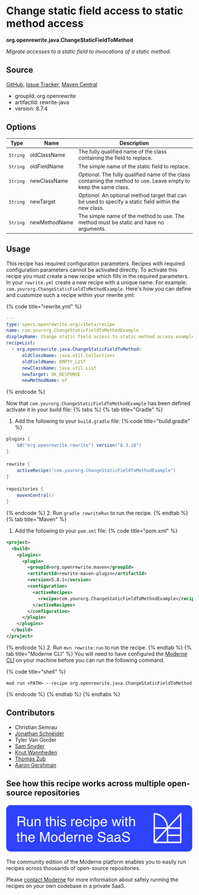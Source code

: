 # Change static field access to static method access

**org.openrewrite.java.ChangeStaticFieldToMethod**

_Migrate accesses to a static field to invocations of a static method._

## Source

[GitHub](https://github.com/openrewrite/rewrite/blob/main/rewrite-java/src/main/java/org/openrewrite/java/ChangeStaticFieldToMethod.java), [Issue Tracker](https://github.com/openrewrite/rewrite/issues), [Maven Central](https://central.sonatype.com/artifact/org.openrewrite/rewrite-java/8.7.4/jar)

* groupId: org.openrewrite
* artifactId: rewrite-java
* version: 8.7.4

## Options

| Type | Name | Description |
| -- | -- | -- |
| `String` | oldClassName | The fully qualified name of the class containing the field to replace. |
| `String` | oldFieldName | The simple name of the static field to replace. |
| `String` | newClassName | *Optional*. The fully qualified name of the class containing the method to use. Leave empty to keep the same class. |
| `String` | newTarget | *Optional*. An optional method target that can be used to specify a static field within the new class. |
| `String` | newMethodName | The simple name of the method to use. The method must be static and have no arguments. |


## Usage

This recipe has required configuration parameters. Recipes with required configuration parameters cannot be activated directly. To activate this recipe you must create a new recipe which fills in the required parameters. In your `rewrite.yml` create a new recipe with a unique name. For example: `com.yourorg.ChangeStaticFieldToMethodExample`.
Here's how you can define and customize such a recipe within your rewrite.yml:

{% code title="rewrite.yml" %}
```yaml
---
type: specs.openrewrite.org/v1beta/recipe
name: com.yourorg.ChangeStaticFieldToMethodExample
displayName: Change static field access to static method access example
recipeList:
  - org.openrewrite.java.ChangeStaticFieldToMethod:
      oldClassName: java.util.Collections
      oldFieldName: EMPTY_LIST
      newClassName: java.util.List
      newTarget: OK_RESPONSE
      newMethodName: of
```
{% endcode %}

Now that `com.yourorg.ChangeStaticFieldToMethodExample` has been defined activate it in your build file:
{% tabs %}
{% tab title="Gradle" %}
1. Add the following to your `build.gradle` file:
{% code title="build.gradle" %}
```groovy
plugins {
    id("org.openrewrite.rewrite") version("6.3.18")
}

rewrite {
    activeRecipe("com.yourorg.ChangeStaticFieldToMethodExample")
}

repositories {
    mavenCentral()
}
```
{% endcode %}
2. Run `gradle rewriteRun` to run the recipe.
{% endtab %}
{% tab title="Maven" %}
1. Add the following to your `pom.xml` file:
{% code title="pom.xml" %}
```xml
<project>
  <build>
    <plugins>
      <plugin>
        <groupId>org.openrewrite.maven</groupId>
        <artifactId>rewrite-maven-plugin</artifactId>
        <version>5.8.1</version>
        <configuration>
          <activeRecipes>
            <recipe>com.yourorg.ChangeStaticFieldToMethodExample</recipe>
          </activeRecipes>
        </configuration>
      </plugin>
    </plugins>
  </build>
</project>
```
{% endcode %}
2. Run `mvn rewrite:run` to run the recipe.
{% endtab %}
{% tab title="Moderne CLI" %}
You will need to have configured the [Moderne CLI](https://docs.moderne.io/moderne-cli/cli-intro) on your machine before you can run the following command.

{% code title="shell" %}
```shell
mod run <PATH> --recipe org.openrewrite.java.ChangeStaticFieldToMethod
```
{% endcode %}
{% endtab %}
{% endtabs %}

## Contributors
* Christian Semrau
* [Jonathan Schnéider](mailto:jkschneider@gmail.com)
* Tyler Van Gorder
* [Sam Snyder](mailto:sam@moderne.io)
* [Knut Wannheden](mailto:knut.wannheden@gmail.com)
* [Thomas Zub](mailto:thomas.zub@outlook.de)
* [Aaron Gershman](mailto:aegershman@gmail.com)


## See how this recipe works across multiple open-source repositories

[![Moderne Link Image](/.gitbook/assets/ModerneRecipeButton.png)](https://app.moderne.io/recipes/org.openrewrite.java.ChangeStaticFieldToMethod)

The community edition of the Moderne platform enables you to easily run recipes across thousands of open-source repositories.

Please [contact Moderne](https://moderne.io/product) for more information about safely running the recipes on your own codebase in a private SaaS.
